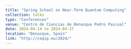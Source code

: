 ```yaml
---
title: "Spring School on Near-Term Quantum Computing"
collection: talks
type: "Conferences"
venue: "Centro de Ciencias de Benasque Pedro Pascual"
date: 2024-04-14 to 2024-04-27
location: "Benasque, Spain"
link: "http://ceqip.eu/2024/"
---
```

